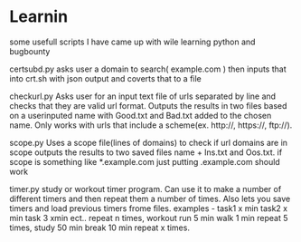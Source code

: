 # Learnin
some usefull scripts I have came up with wile learning python and bugbounty

certsubd.py
  asks user a domain to search( example.com ) then inputs
  that into crt.sh with json output and coverts that to a file
  
checkurl.py
  Asks user for an input text file of urls separated by line
  and checks that they are valid url format.
  Outputs the results in two files based on a userinputed name
  with Good.txt and Bad.txt added to the chosen name.
  Only works with urls that include a scheme(ex. http://, https://, ftp://).
  
scope.py
  Uses a scope file(lines of domains) to check if url domains are in scope
  outputs the results to two saved files name + Ins.txt and Oos.txt.
  if scope is something like *.example.com just putting .example.com should work
  
timer.py
  study or workout timer program. Can use it to make a number of different timers and then repeat them
  a number of times. Also lets you save timers and load previous timers frome files.
  examples - task1 x min task2 x min task 3 xmin ect.. repeat n times, 
  workout run 5 min walk 1 min repeat 5 times, study 50 min break 10 min repeat x times.
